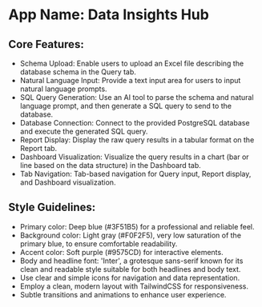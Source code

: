 # **App Name**: Data Insights Hub

## Core Features:

- Schema Upload: Enable users to upload an Excel file describing the database schema in the Query tab.
- Natural Language Input: Provide a text input area for users to input natural language prompts.
- SQL Query Generation: Use an AI tool to parse the schema and natural language prompt, and then generate a SQL query to send to the database.
- Database Connection: Connect to the provided PostgreSQL database and execute the generated SQL query.
- Report Display: Display the raw query results in a tabular format on the Report tab.
- Dashboard Visualization: Visualize the query results in a chart (bar or line based on the data structure) in the Dashboard tab.
- Tab Navigation: Tab-based navigation for Query input, Report display, and Dashboard visualization.

## Style Guidelines:

- Primary color: Deep blue (#3F51B5) for a professional and reliable feel.
- Background color: Light gray (#F0F2F5), very low saturation of the primary blue, to ensure comfortable readability.
- Accent color: Soft purple (#9575CD) for interactive elements.
- Body and headline font: 'Inter', a grotesque sans-serif known for its clean and readable style suitable for both headlines and body text.
- Use clear and simple icons for navigation and data representation.
- Employ a clean, modern layout with TailwindCSS for responsiveness.
- Subtle transitions and animations to enhance user experience.